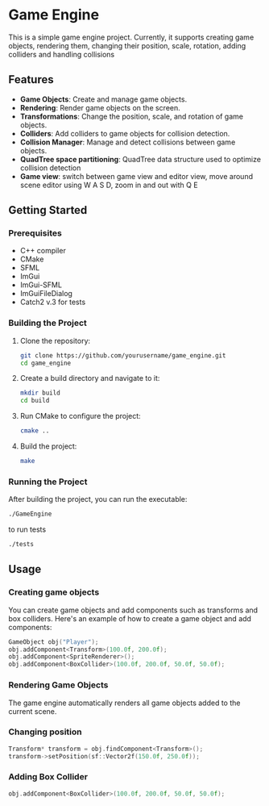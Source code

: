 # Game Engine

This is a simple game engine project. Currently, it supports creating game objects, rendering them, changing their position, scale, rotation, adding colliders and handling collisions

## Features

- **Game Objects**: Create and manage game objects.
- **Rendering**: Render game objects on the screen.
- **Transformations**: Change the position, scale, and rotation of game objects.
- **Colliders**: Add colliders to game objects for collision detection.
- **Collision Manager**: Manage and detect collisions between game objects.
- **QuadTree space partitioning**: QuadTree data structure used to optimize collision detection
- **Game view**: switch between game view and editor view, move around scene editor using W A S D, zoom in and out with Q E

## Getting Started

### Prerequisites

- C++ compiler
- CMake
- SFML
- ImGui
- ImGui-SFML
- ImGuiFileDialog
- Catch2 v.3 for tests

### Building the Project

1. Clone the repository:
    ```sh
    git clone https://github.com/yourusername/game_engine.git
    cd game_engine
    ```

2. Create a build directory and navigate to it:
    ```sh
    mkdir build
    cd build
    ```

3. Run CMake to configure the project:
    ```sh
    cmake ..
    ```

4. Build the project:
    ```sh
    make
    ```

### Running the Project

After building the project, you can run the executable:
```sh
./GameEngine
```
to run tests 
```sh
./tests
```

## Usage
### Creating game objects
You can create game objects and add components such as transforms and box colliders. Here's an example of how to create a game object and add components:
```cpp
GameObject obj("Player");
obj.addComponent<Transform>(100.0f, 200.0f);
obj.addComponent<SpriteRenderer>();
obj.addComponent<BoxCollider>(100.0f, 200.0f, 50.0f, 50.0f);
```
### Rendering Game Objects
The game engine automatically renders all game objects added to the current scene.

### Changing position
```cpp
Transform* transform = obj.findComponent<Transform>();
transform->setPosition(sf::Vector2f(150.0f, 250.0f));
```

### Adding Box Collider
```cpp
obj.addComponent<BoxCollider>(100.0f, 200.0f, 50.0f, 50.0f);
```



